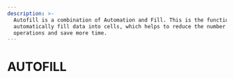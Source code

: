 ```yaml
---
description: >-
  Autofill is a combination of Automation and Fill. This is the function help to
  automatically fill data into cells, which helps to reduce the number of
  operations and save more time.
---
```


# AUTOFILL



